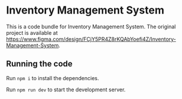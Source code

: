 
  # Inventory Management System

  This is a code bundle for Inventory Management System. The original project is available at https://www.figma.com/design/FCjY5PR4Z8rKQAbYoefi4Z/Inventory-Management-System.

  ## Running the code

  Run `npm i` to install the dependencies.

  Run `npm run dev` to start the development server.
  